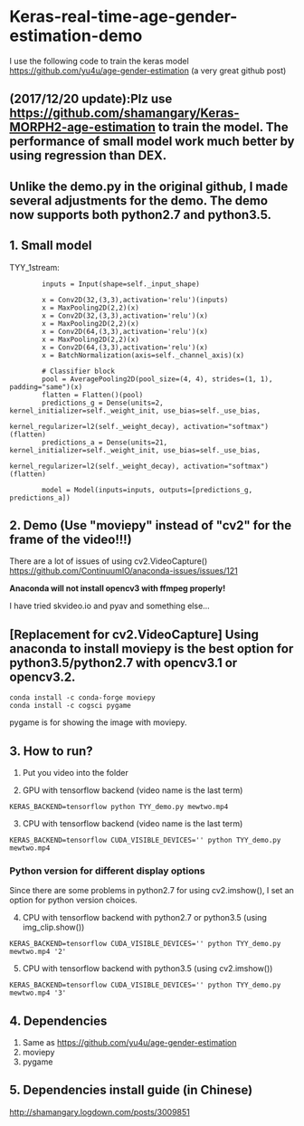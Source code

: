 # Keras-real-time-age-gender-estimation-demo
I use the following code to train the keras model
https://github.com/yu4u/age-gender-estimation (a very great github post)

## (2017/12/20 update):Plz use https://github.com/shamangary/Keras-MORPH2-age-estimation to train the model. The performance of small model work much better by using regression than DEX.


Unlike the demo.py in the original github, I made several adjustments for the demo. The demo now supports both python2.7 and python3.5.
--
## 1. Small model

TYY_1stream:
```
        inputs = Input(shape=self._input_shape)

        x = Conv2D(32,(3,3),activation='relu')(inputs)
        x = MaxPooling2D(2,2)(x)
        x = Conv2D(32,(3,3),activation='relu')(x)
        x = MaxPooling2D(2,2)(x)
        x = Conv2D(64,(3,3),activation='relu')(x)
        x = MaxPooling2D(2,2)(x)
        x = Conv2D(64,(3,3),activation='relu')(x)
        x = BatchNormalization(axis=self._channel_axis)(x)

        # Classifier block
        pool = AveragePooling2D(pool_size=(4, 4), strides=(1, 1), padding="same")(x)
        flatten = Flatten()(pool)
        predictions_g = Dense(units=2, kernel_initializer=self._weight_init, use_bias=self._use_bias,
                              kernel_regularizer=l2(self._weight_decay), activation="softmax")(flatten)
        predictions_a = Dense(units=21, kernel_initializer=self._weight_init, use_bias=self._use_bias,
                              kernel_regularizer=l2(self._weight_decay), activation="softmax")(flatten)

        model = Model(inputs=inputs, outputs=[predictions_g, predictions_a])
```


## 2. Demo (Use "moviepy" instead of "cv2" for the frame of the video!!!)

There are a lot of issues of using cv2.VideoCapture()
https://github.com/ContinuumIO/anaconda-issues/issues/121

**Anaconda will not install opencv3 with ffmpeg properly!**

I have tried skvideo.io and pyav and something else...

[Replacement for cv2.VideoCapture] Using anaconda to install moviepy is the best option for python3.5/python2.7 with opencv3.1 or opencv3.2.
--
```
conda install -c conda-forge moviepy
conda install -c cogsci pygame
```
pygame is for showing the image with moviepy.

## 3. How to run?
1. Put you video into the folder

2. GPU with tensorflow backend (video name is the last term)
```
KERAS_BACKEND=tensorflow python TYY_demo.py mewtwo.mp4
```
3. CPU with tensorflow backend (video name is the last term)
```
KERAS_BACKEND=tensorflow CUDA_VISIBLE_DEVICES='' python TYY_demo.py mewtwo.mp4
```
### Python version for different display options
Since there are some problems in python2.7 for using cv2.imshow(), I set an option for python version choices. 

4. CPU with tensorflow backend with python2.7 or python3.5 (using img_clip.show())
```
KERAS_BACKEND=tensorflow CUDA_VISIBLE_DEVICES='' python TYY_demo.py mewtwo.mp4 '2'
```
5. CPU with tensorflow backend with python3.5 (using cv2.imshow())
```
KERAS_BACKEND=tensorflow CUDA_VISIBLE_DEVICES='' python TYY_demo.py mewtwo.mp4 '3'
```


## 4. Dependencies
1. Same as https://github.com/yu4u/age-gender-estimation
2. moviepy
3. pygame

## 5. Dependencies install guide (in Chinese)
http://shamangary.logdown.com/posts/3009851
